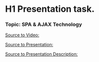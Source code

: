 # H1 Presentation task.

### Topic: SPA & AJAX Technology

[Source to Video: ](https://youtu.be/cX1F2IYm1Y4)

[Source to Presentation: ](http://livehouse.by/rs/presentation)

[Source to Presentation Description: ](http://livehouse.by/rs/presentation/description)
